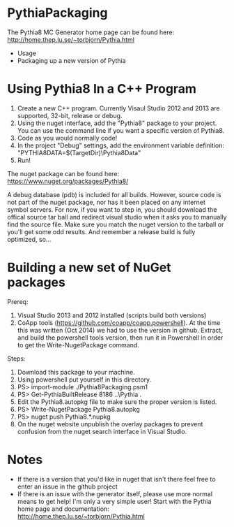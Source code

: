 PythiaPackaging
===============

The Pythia8 MC Generator home page can be found here: http://home.thep.lu.se/~torbjorn/Pythia.html

- Usage
- Packaging up a new version of Pythia

Using Pythia8 In a C++ Program
==============================

1. Create a new C++ program. Currently Visaul Studio 2012 and 2013 are supported, 32-bit, release or debug.
2. Using the nuget interface, add the "Pythia8" package to your project. You can use the command line if you want a specific version of Pythia8.
3. Code as you would normally code!
4. In the project "Debug" settings, add the environment variable definition: "PYTHIA8DATA=$(TargetDir)\Pythia8Data"
5. Run!

The nuget package can be found here: https://www.nuget.org/packages/Pythia8/

A debug database (pdb) is included for all builds. However, source code is not part of the nuget package,
nor has it been placed on any internet symbol servers. For now, if you want to step in, you should download
the offical source tar ball and redirect visual studio when it asks you to manually find the source file.
Make sure you match the nuget version to the tarball or you'll get some odd results. And remember a release
build is fully optimized, so...

Building a new set of NuGet packages
====================================

Prereq:

1. Visual Studio 2013 and 2012 installed (scripts build both versions)
2. CoApp tools (https://github.com/coapp/coapp.powershell). At the time this was written (Oct 2014) we had to use the version in github. Extract, and build the powershell tools version, then run it in Powershell in order to get the Write-NugetPackage command.

Steps:

1. Download this package to your machine.
2. Using powershell put yourself in this directory.
3. PS> import-module ./Pythia8Packaging.psm1
4. PS> Get-PythiaBuiltRelease 8186 ..\Pythia .
5. Edit the Pythia8.autopkg file to make sure the proper version is listed.
6. PS> Write-NugetPackage Pythia8.autopkg
7. PS> nuget push Pythia8.*.nupkg
8. On the nuget website unpublish the overlay packages to prevent confusion from the nuget search interface in Visual Studio.

Notes
=====

- If there is a version that you'd like in nuget that isn't there feel free to enter an issue in the github project
- If there is an issue with the generator itself, please use more normal means to get help! I'm only a very simple user! Start with the Pythia home page and documentation: http://home.thep.lu.se/~torbjorn/Pythia.html
